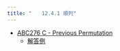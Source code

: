 ```yaml
---
title: "　　12.4.1 順列"
---
```


- [ABC276 C - Previous Permutation](https://atcoder.jp/contests/abc276/tasks/abc276_c)
    - [解答例](https://atcoder.jp/contests/abc276/submissions/37119792)